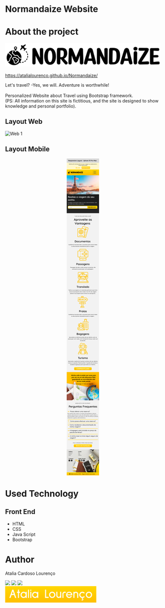# Normandaize Website

# About the project

<a href="https://atalialourenco.github.io/Normandaize/" target="_blank"><img src="https://github.com/AtaliaLourenco/Normandaize/blob/main/img/Group%207.svg" target="_blank"><br><br>
https://atalialourenco.github.io/Normandaize/

Let's travel? -Yes, we will. Adventure is worthwhile!<br> <br>
Personalized Website about Travel using Bootstrap framework. <br> 
(PS: All information on this site is fictitious, and the site is designed to show knowledge and personal portfolio).


## Layout Web
![Web 1](https://github.com/AtaliaLourenco/Normandaize/blob/main/DESIGN/Home.png)
## Layout Mobile
<p align="center">
  <img src="https://github.com/AtaliaLourenco/Normandaize/blob/main/DESIGN/Responsive.png">
</p>

# Used Technology
## Front End
- HTML
- CSS
- Java Script 
- Bootstrap 

# Author

Atalia Cardoso Lourenço

 <a href = "mailto:thaliacardoso55@gmail.com"><img src="https://img.shields.io/badge/-Gmail-%23333?style=for-the-badge&logo=gmail&logoColor=white" target="_blank"></a>
  <a href="https://www.linkedin.com/in/atalialourenco-developer-frontend/" target="_blank"><img src="https://img.shields.io/badge/-LinkedIn-%230077B5?style=for-the-badge&logo=linkedin&logoColor=white" target="_blank"></a> 
  <a href="https://www.behance.net/thaliacardoso3" target="_blank"><img src="https://img.shields.io/badge/-Behance-blue?style=for-the-badge&logo=behance&logoColor=white" target="_blank"></a> 
<br><img src="https://github.com/AtaliaLourenco/Normandaize/blob/main/DESIGN/Logo-Pessoal.png">


